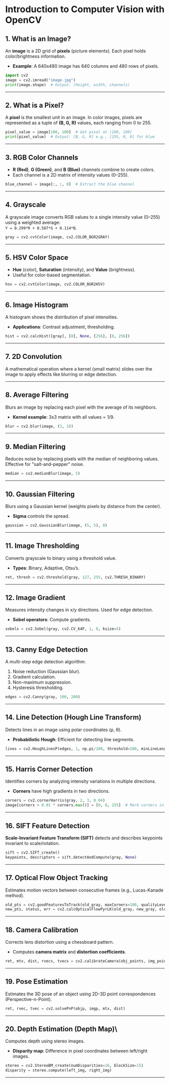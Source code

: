 # Introduction to Computer Vision with OpenCV

## 1. What is an Image?

An **image** is a 2D grid of **pixels** (picture elements). Each pixel holds color/brightness information.  
- **Example**: A 640x480 image has 640 columns and 480 rows of pixels.

```python
import cv2
image = cv2.imread("image.jpg")
print(image.shape)  # Output: (height, width, channels)
```

---

## 2. What is a Pixel?

A **pixel** is the smallest unit in an image. In color images, pixels are represented as a tuple of **(B, G, R)** values, each ranging from 0 to 255.

```python
pixel_value = image[100, 100]  # Get pixel at (100, 100)
print(pixel_value)  # Output: [B, G, R] e.g., [255, 0, 0] for blue
```

---

## 3. RGB Color Channels

- **R (Red)**, **G (Green)**, and **B (Blue)** channels combine to create colors.  
- Each channel is a 2D matrix of intensity values (0–255).

```python
blue_channel = image[:, :, 0]  # Extract the blue channel
```

---

## 4. Grayscale

A grayscale image converts RGB values to a single intensity value (0–255) using a weighted average:  
`Y = 0.299*R + 0.587*G + 0.114*B`.

```python
gray = cv2.cvtColor(image, cv2.COLOR_BGR2GRAY)
```

---

## 5. HSV Color Space

- **Hue** (color), **Saturation** (intensity), and **Value** (brightness).  
- Useful for color-based segmentation.

```python
hsv = cv2.cvtColor(image, cv2.COLOR_BGR2HSV)
```

---

## 6. Image Histogram

A histogram shows the distribution of pixel intensities.  
- **Applications**: Contrast adjustment, thresholding.

```python
hist = cv2.calcHist([gray], [0], None, [256], [0, 256])
```

---

## 7. 2D Convolution

A mathematical operation where a kernel (small matrix) slides over the image to apply effects like blurring or edge detection.

---

## 8. Average Filtering

Blurs an image by replacing each pixel with the average of its neighbors.  
- **Kernel example**: 3x3 matrix with all values = 1/9.

```python
blur = cv2.blur(image, (3, 3))
```

---

## 9. Median Filtering

Reduces noise by replacing pixels with the median of neighboring values. Effective for "salt-and-pepper" noise.

```python
median = cv2.medianBlur(image, 5)
```

---

## 10. Gaussian Filtering

Blurs using a Gaussian kernel (weights pixels by distance from the center).  
- **Sigma** controls the spread.

```python
gaussian = cv2.GaussianBlur(image, (5, 5), 0)
```

---

## 11. Image Thresholding

Converts grayscale to binary using a threshold value.  
- **Types**: Binary, Adaptive, Otsu’s.

```python
ret, thresh = cv2.threshold(gray, 127, 255, cv2.THRESH_BINARY)
```

---

## 12. Image Gradient

Measures intensity changes in x/y directions. Used for edge detection.  
- **Sobel operators**: Compute gradients.

```python
sobelx = cv2.Sobel(gray, cv2.CV_64F, 1, 0, ksize=5)
```

---

## 13. Canny Edge Detection

A multi-step edge detection algorithm:  
1. Noise reduction (Gaussian blur).  
2. Gradient calculation.  
3. Non-maximum suppression.  
4. Hysteresis thresholding.

```python
edges = cv2.Canny(gray, 100, 200)
```

---

## 14. Line Detection (Hough Line Transform)

Detects lines in an image using polar coordinates (ρ, θ).  
- **Probabilistic Hough**: Efficient for detecting line segments.

```python
lines = cv2.HoughLinesP(edges, 1, np.pi/180, threshold=100, minLineLength=10, maxLineGap=10)
```

---

## 15. Harris Corner Detection

Identifies corners by analyzing intensity variations in multiple directions.  
- **Corners** have high gradients in two directions.

```python
corners = cv2.cornerHarris(gray, 2, 3, 0.04)
image[corners > 0.01 * corners.max()] = [0, 0, 255]  # Mark corners in red
```

---

## 16. SIFT Feature Detection

**Scale-Invariant Feature Transform (SIFT)** detects and describes keypoints invariant to scale/rotation.

```python
sift = cv2.SIFT_create()
keypoints, descriptors = sift.detectAndCompute(gray, None)
```

---

## 17. Optical Flow Object Tracking

Estimates motion vectors between consecutive frames (e.g., Lucas-Kanade method).

```python
old_pts = cv2.goodFeaturesToTrack(old_gray, maxCorners=100, qualityLevel=0.3, minDistance=7)
new_pts, status, err = cv2.calcOpticalFlowPyrLK(old_gray, new_gray, old_pts, None)
```

---

## 18. Camera Calibration

Corrects lens distortion using a chessboard pattern.  
- Computes **camera matrix** and **distortion coefficients**.

```python
ret, mtx, dist, rvecs, tvecs = cv2.calibrateCamera(obj_points, img_points, gray.shape[::-1], None, None)
```

---

## 19. Pose Estimation

Estimates the 3D pose of an object using 2D-3D point correspondences (Perspective-n-Point).

```python
ret, rvec, tvec = cv2.solvePnP(objp, imgp, mtx, dist)
```

---

## 20. Depth Estimation (Depth Map)\

Computes depth using stereo images.  
- **Disparity map**: Difference in pixel coordinates between left/right images.

```python
stereo = cv2.StereoBM_create(numDisparities=16, blockSize=15)
disparity = stereo.compute(left_img, right_img)
```

---
